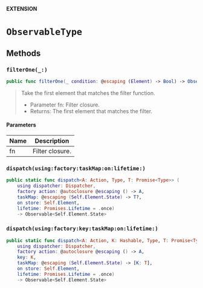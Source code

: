 **EXTENSION**

# `ObservableType`

## Methods
### `filterOne(_:)`

```swift
public func filterOne(_ condition: @escaping (Element) -> Bool) -> Observable<Element>
```

> Take the first element that matches the filter function.
>
> - Parameter fn: Filter closure.
> - Returns: The first element that matches the filter.

#### Parameters

| Name | Description |
| ---- | ----------- |
| fn | Filter closure. |

### `dispatch(using:factory:taskMap:on:lifetime:)`

```swift
public static func dispatch<A: Action, Type, T: Promise<Type>> (
    using dispatcher: Dispatcher,
    factory action: @autoclosure @escaping () -> A,
    taskMap: @escaping (Self.Element.State) -> T?,
    on store: Self.Element,
    lifetime: Promises.Lifetime = .once)
    -> Observable<Self.Element.State>
```

### `dispatch(using:factory:key:taskMap:on:lifetime:)`

```swift
public static func dispatch<A: Action, K: Hashable, Type, T: Promise<Type>> (
    using dispatcher: Dispatcher,
    factory action: @autoclosure @escaping () -> A,
    key: K,
    taskMap: @escaping (Self.Element.State) -> [K: T],
    on store: Self.Element,
    lifetime: Promises.Lifetime = .once)
    -> Observable<Self.Element.State>
```
